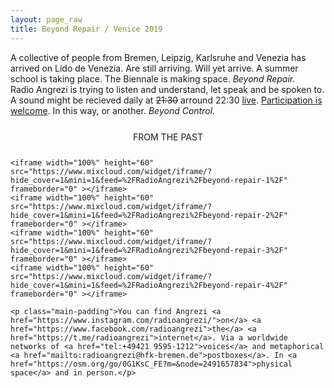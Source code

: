 ```yaml
---
layout: page_raw
title: Beyond Repair / Venice 2019
---
```


<main>
    
<p class="main-padding">A collective of people from Bremen, Leipzig, Karlsruhe and Venezia has arrived on Lido de Venezia. Are still arriving. Will yet arrive. A summer school is taking place. The Biennale is making space. <i>Beyond Repair.</i><br/>Radio Angrezi is trying to listen and understand, let speak and be spoken to. A sound might be recieved daily at <strike>21:30</strike> arround 22:30 <a href="index.html">live</a>. <a href="https://t.me/AngreziContribution">Participation is welcome</a>. In this way, or another. <i>Beyond Control.</i></p>

</main>
<main><p style="text-align:center; line-height: 40px" class="">FROM THE PAST</p></main>
<main>

    <iframe width="100%" height="60" src="https://www.mixcloud.com/widget/iframe/?hide_cover=1&mini=1&feed=%2FRadioAngrezi%2Fbeyond-repair-1%2F" frameborder="0" ></iframe>
    <iframe width="100%" height="60" src="https://www.mixcloud.com/widget/iframe/?hide_cover=1&mini=1&feed=%2FRadioAngrezi%2Fbeyond-repair-2%2F" frameborder="0" ></iframe>
    <iframe width="100%" height="60" src="https://www.mixcloud.com/widget/iframe/?hide_cover=1&mini=1&feed=%2FRadioAngrezi%2Fbeyond-repair-3%2F" frameborder="0" ></iframe>
    <iframe width="100%" height="60" src="https://www.mixcloud.com/widget/iframe/?hide_cover=1&mini=1&feed=%2FRadioAngrezi%2Fbeyond-repair-4%2F" frameborder="0" ></iframe>
   
</main>
<main>
    
    <p class="main-padding">You can find Angrezi <a href="https://www.instagram.com/radioangrezi/">on</a> <a href="https://www.facebook.com/radioangrezi">the</a> <a href="https://t.me/radioangrezi">internet</a>. Via a worldwide networks of <a href="tel:+49421 9595-1212">voices</a> and metaphorical <a href="mailto:radioangrezi@hfk-bremen.de">postboxes</a>. In <a href="https://osm.org/go/0G1KsC_FE?m=&node=2491657834">physical space</a> and in person.</p>

</main>